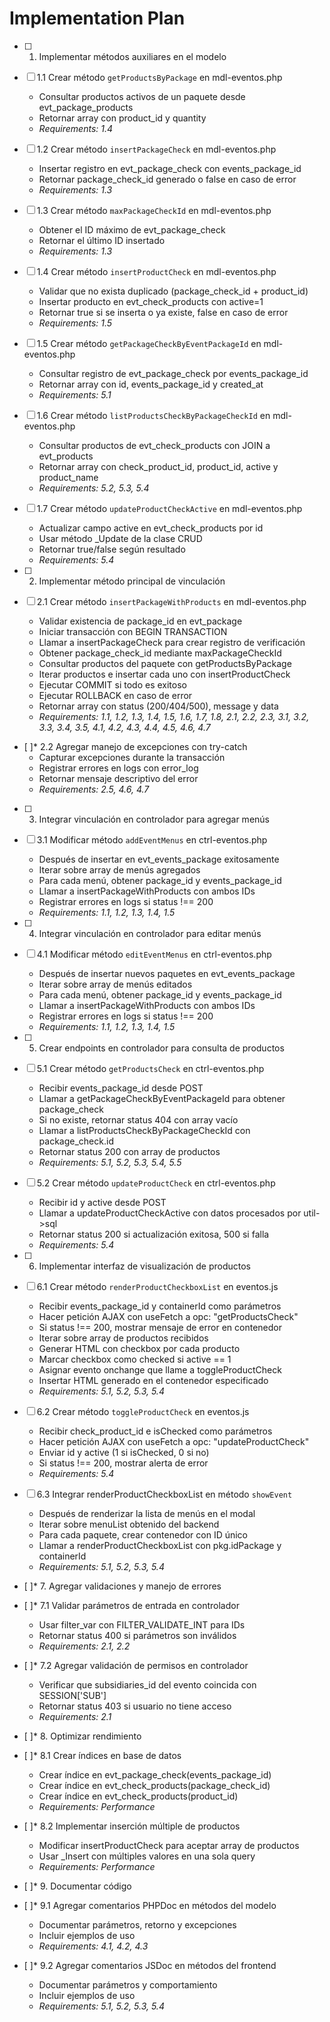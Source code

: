 # Implementation Plan

- [ ] 1. Implementar métodos auxiliares en el modelo
- [ ] 1.1 Crear método `getProductsByPackage` en mdl-eventos.php
  - Consultar productos activos de un paquete desde evt_package_products
  - Retornar array con product_id y quantity
  - _Requirements: 1.4_

- [ ] 1.2 Crear método `insertPackageCheck` en mdl-eventos.php
  - Insertar registro en evt_package_check con events_package_id
  - Retornar package_check_id generado o false en caso de error
  - _Requirements: 1.3_

- [ ] 1.3 Crear método `maxPackageCheckId` en mdl-eventos.php
  - Obtener el ID máximo de evt_package_check
  - Retornar el último ID insertado
  - _Requirements: 1.3_

- [ ] 1.4 Crear método `insertProductCheck` en mdl-eventos.php
  - Validar que no exista duplicado (package_check_id + product_id)
  - Insertar producto en evt_check_products con active=1
  - Retornar true si se inserta o ya existe, false en caso de error
  - _Requirements: 1.5_

- [ ] 1.5 Crear método `getPackageCheckByEventPackageId` en mdl-eventos.php
  - Consultar registro de evt_package_check por events_package_id
  - Retornar array con id, events_package_id y created_at
  - _Requirements: 5.1_

- [ ] 1.6 Crear método `listProductsCheckByPackageCheckId` en mdl-eventos.php
  - Consultar productos de evt_check_products con JOIN a evt_products
  - Retornar array con check_product_id, product_id, active y product_name
  - _Requirements: 5.2, 5.3, 5.4_

- [ ] 1.7 Crear método `updateProductCheckActive` en mdl-eventos.php
  - Actualizar campo active en evt_check_products por id
  - Usar método _Update de la clase CRUD
  - Retornar true/false según resultado
  - _Requirements: 5.4_

- [ ] 2. Implementar método principal de vinculación
- [ ] 2.1 Crear método `insertPackageWithProducts` en mdl-eventos.php
  - Validar existencia de package_id en evt_package
  - Iniciar transacción con BEGIN TRANSACTION
  - Llamar a insertPackageCheck para crear registro de verificación
  - Obtener package_check_id mediante maxPackageCheckId
  - Consultar productos del paquete con getProductsByPackage
  - Iterar productos e insertar cada uno con insertProductCheck
  - Ejecutar COMMIT si todo es exitoso
  - Ejecutar ROLLBACK en caso de error
  - Retornar array con status (200/404/500), message y data
  - _Requirements: 1.1, 1.2, 1.3, 1.4, 1.5, 1.6, 1.7, 1.8, 2.1, 2.2, 2.3, 3.1, 3.2, 3.3, 3.4, 3.5, 4.1, 4.2, 4.3, 4.4, 4.5, 4.6, 4.7_

- [ ]* 2.2 Agregar manejo de excepciones con try-catch
  - Capturar excepciones durante la transacción
  - Registrar errores en logs con error_log
  - Retornar mensaje descriptivo del error
  - _Requirements: 2.5, 4.6, 4.7_

- [ ] 3. Integrar vinculación en controlador para agregar menús
- [ ] 3.1 Modificar método `addEventMenus` en ctrl-eventos.php
  - Después de insertar en evt_events_package exitosamente
  - Iterar sobre array de menús agregados
  - Para cada menú, obtener package_id y events_package_id
  - Llamar a insertPackageWithProducts con ambos IDs
  - Registrar errores en logs si status !== 200
  - _Requirements: 1.1, 1.2, 1.3, 1.4, 1.5_

- [ ] 4. Integrar vinculación en controlador para editar menús
- [ ] 4.1 Modificar método `editEventMenus` en ctrl-eventos.php
  - Después de insertar nuevos paquetes en evt_events_package
  - Iterar sobre array de menús editados
  - Para cada menú, obtener package_id y events_package_id
  - Llamar a insertPackageWithProducts con ambos IDs
  - Registrar errores en logs si status !== 200
  - _Requirements: 1.1, 1.2, 1.3, 1.4, 1.5_

- [ ] 5. Crear endpoints en controlador para consulta de productos
- [ ] 5.1 Crear método `getProductsCheck` en ctrl-eventos.php
  - Recibir events_package_id desde POST
  - Llamar a getPackageCheckByEventPackageId para obtener package_check
  - Si no existe, retornar status 404 con array vacío
  - Llamar a listProductsCheckByPackageCheckId con package_check.id
  - Retornar status 200 con array de productos
  - _Requirements: 5.1, 5.2, 5.3, 5.4, 5.5_

- [ ] 5.2 Crear método `updateProductCheck` en ctrl-eventos.php
  - Recibir id y active desde POST
  - Llamar a updateProductCheckActive con datos procesados por util->sql
  - Retornar status 200 si actualización exitosa, 500 si falla
  - _Requirements: 5.4_

- [ ] 6. Implementar interfaz de visualización de productos
- [ ] 6.1 Crear método `renderProductCheckboxList` en eventos.js
  - Recibir events_package_id y containerId como parámetros
  - Hacer petición AJAX con useFetch a opc: "getProductsCheck"
  - Si status !== 200, mostrar mensaje de error en contenedor
  - Iterar sobre array de productos recibidos
  - Generar HTML con checkbox por cada producto
  - Marcar checkbox como checked si active == 1
  - Asignar evento onchange que llame a toggleProductCheck
  - Insertar HTML generado en el contenedor especificado
  - _Requirements: 5.1, 5.2, 5.3, 5.4_

- [ ] 6.2 Crear método `toggleProductCheck` en eventos.js
  - Recibir check_product_id e isChecked como parámetros
  - Hacer petición AJAX con useFetch a opc: "updateProductCheck"
  - Enviar id y active (1 si isChecked, 0 si no)
  - Si status !== 200, mostrar alerta de error
  - _Requirements: 5.4_

- [ ] 6.3 Integrar renderProductCheckboxList en método `showEvent`
  - Después de renderizar la lista de menús en el modal
  - Iterar sobre menuList obtenido del backend
  - Para cada paquete, crear contenedor con ID único
  - Llamar a renderProductCheckboxList con pkg.idPackage y containerId
  - _Requirements: 5.1, 5.2, 5.3, 5.4_

- [ ]* 7. Agregar validaciones y manejo de errores
- [ ]* 7.1 Validar parámetros de entrada en controlador
  - Usar filter_var con FILTER_VALIDATE_INT para IDs
  - Retornar status 400 si parámetros son inválidos
  - _Requirements: 2.1, 2.2_

- [ ]* 7.2 Agregar validación de permisos en controlador
  - Verificar que subsidiaries_id del evento coincida con SESSION['SUB']
  - Retornar status 403 si usuario no tiene acceso
  - _Requirements: 2.1_

- [ ]* 8. Optimizar rendimiento
- [ ]* 8.1 Crear índices en base de datos
  - Crear índice en evt_package_check(events_package_id)
  - Crear índice en evt_check_products(package_check_id)
  - Crear índice en evt_check_products(product_id)
  - _Requirements: Performance_

- [ ]* 8.2 Implementar inserción múltiple de productos
  - Modificar insertProductCheck para aceptar array de productos
  - Usar _Insert con múltiples valores en una sola query
  - _Requirements: Performance_

- [ ]* 9. Documentar código
- [ ]* 9.1 Agregar comentarios PHPDoc en métodos del modelo
  - Documentar parámetros, retorno y excepciones
  - Incluir ejemplos de uso
  - _Requirements: 4.1, 4.2, 4.3_

- [ ]* 9.2 Agregar comentarios JSDoc en métodos del frontend
  - Documentar parámetros y comportamiento
  - Incluir ejemplos de uso
  - _Requirements: 5.1, 5.2, 5.3, 5.4_
